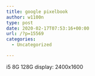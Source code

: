 ```yaml
---
title: google pixelbook
author: w1100n
type: post
date: 2020-02-17T07:53:16+00:00
url: /?p=15569
categories:
  - Uncategorized

---
```

i5
8G
128G
display: 2400x1600